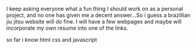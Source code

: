 I keep asking everyone what a fun thing I should work on as a personal project, and no one has given me a decent answer...So i guess a brazillian jiu jitsu website will do fine. I will have a few webpages and maybe will incorporate my own resume into one of the links. 

so far i know html css and javascript